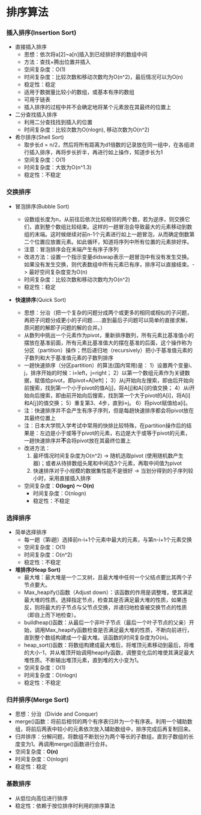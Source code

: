 # 排序算法

### 插入排序(Insertion Sort)

  * 直接插入排序
    * 思想：依次将a[2]~a[n]插入到已经排好序的数组中间
    * 方法：查找+腾出位置并插入
    * 空间复杂度：O(1)
    * 时间复杂度：比较次数和移动次数均为O(n^2)，最后情况可以为O(n)
    * 稳定性：稳定
    * 适用于数据量比较小的数组，或基本有序的数组
    * 可用于链表
    * 插入排序的过程中并不会确定地将某个元素放在其最终的位置上
  * 二分查找插入排序
    * 利用二分查找找到插入的位置
    * 时间复杂度：比较次数为O(nlogn), 移动次数为O(n^2)
  * 希尔排序(Shell Sort)
    * 取步长d = n/2，然后将所有距离为d1倍数的记录放在同一组中，在各组进行插入排序，再将步长折半，再进行如上操作，知道步长为1
    * 空间复杂度：O(1)
    * 时间复杂度：大致为O(n^1.3)
    * 稳定性：不稳定

### 交换排序

  * 冒泡排序(Bubble Sort)
    * 设数组长度为n，从前往后依次比较相邻的两个数，若为逆序，则交换它们，直到整个数组比较结束。这样的一趟冒泡会导致最大的元素移动到数组的末端。这时候继续对前n-1个元素进行如上一趟冒泡，从而确定倒数第二个位置应放置元素。如此循环，知道将序列中所有位置的元素排好序。
    * 注意：冒泡排序会在末端产生有序子序列
    * 改进方法：设置一个指示变量didswap表示一趟冒泡中有没有发生交换。如果没有发生交换，则代表数组中所有元素已有序，排序可以直接结束。-> 最好空间复杂度变为O(n)
    * 时间复杂度：比较次数和移动次数均为O(n^2)
    * 稳定性：稳定

  * **快速排序**(Quick Sort)
      * 思想：分治（把一个复杂的问题分成两个或更多的相同或相似的子问题，再把子问题分成更小的子问题……直到最后子问题可以简单的直接求解，原问题的解即子问题的解的合并。）
      * 从数列中挑出一个元素作为pivot，重新排序数列，所有元素比基准值小的摆放在基准前面，所有元素比基准值大的摆在基准的后面，这个操作称为分区（partition）操作；然后递归地（recursively）把小于基准值元素的子数列和大于基准值元素的子数列排序
      * 一趟快速排序（分区partition）的算法(国内常用)是：
          1）设置两个变量i、j，排序开始的时候：i=left，j=right；
          2）以第一个数组元素作为关键数据，赋值给pivot，即pivot=A[left]；
          3）从j开始向左搜索，即由后开始向前搜索，找到第一个小于pivot的值A[j]，将A[j]和A[i]的值交换；
          4）从i开始向后搜索，即由前开始向后搜索，找到第一个大于pivot的A[i]，将A[i]和A[j]的值交换；
          5）重复第3、4步，直到i=j。
          6）将pivot赋值给a[i]。 
      * 注：快速排序并不会产生有序子序列，但是每趟快速排序都会将pivot放在其最终位置上
      * 注：日本大学院入学考试中常用的快排比较特殊，在partition操作后的结果是：左边是小于或等于pivot的元素，右边是大于或等于pivot的元素，一趟快速排序并**不**会将pivot放在其最终位置上
      * 改进方法：
        1) 最坏情况时间复杂度为O(n^2) -> 随机选取pivot (使用随机数产生器)；或者从待排数组头尾和中间选3个元素，再取中间值为pivot
        2) 快速排序对于小规模的数据集性能不是很好 -> 当划分得到的子序列较小时，采用直接插入排序
      * 空间复杂度：**O(logn) ～ O(n)**
         * 时间复杂度：O(nlogn) 
         * 稳定性：不稳定

### 选择排序

  * 简单选择排序
    * 每一趟（第i趟）选择前n-i+1个元素中最大的元素，与第n-i+1个元素交换
    * 空间复杂度：O(1)
    * 时间复杂度：O(n^2)
    * 稳定性：不稳定
  * **堆排序(Heap Sort)**
      * 最大堆：最大堆是一个二叉树，且最大堆中任何一个父结点要比其两个子节点要大。
    * Max_heapify()函数（Adjust down）：该函数的作用是调整堆，使其满足最大堆的性质。选择指定节点，检查其是否满足最大堆的性质，如果违反，则将最大的子节点与父节点交换，并递归地检查被交换节点的性质（即自上而下地检查）。
    * buildheap()函数：从最后一个非叶子节点（最后一个叶子节点的父亲）开始，调用Max_heapify函数检查是否满足最大堆的性质，不断向前进行，直到整个数组构建成一个最大堆。该函数的时间复杂度为O(n)。
    * heap_sort()函数：将数组构建成最大堆后，将堆顶元素移动到最后，将堆的大小-1，并从堆顶开始调用heapify函数，调整变化后的堆使其满足最大堆性质。不断输出堆顶元素，直到堆的大小变为1。
    * 空间复杂度：O(1)
    * 时间复杂度：O(nlogn)
    * 稳定性：不稳定

### **归并排序**(Merge Sort)

  * 思想：分治（Divide and Conquer)
  * merge()函数：将前后相邻的两个有序表归并为一个有序表。利用一个辅助数组，将前后两表中较小的元素依次放入辅助数组中，排序完成后再复制回来。
  * 归并排序：分解问题，将数组不断划分为两个等长的子数组，直到子数组的长度变为1。再调用merge()函数进行合并。
  * 空间复杂度：**O(n)**
  * 时间复杂度：O(nlogn)
  * 稳定性：稳定

### 基数排序

  * 从低位向高位进行排序
  * 稳定性：依赖于按位排序时利用的排序算法
